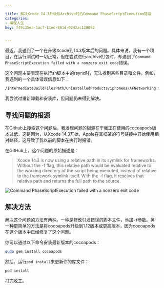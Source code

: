 ```yaml
---

title: 解决Xcode 14.3升级后Archive时的Command PhaseScriptExecution错误
categories:
- 编程人生
key: f49c35ea-1ac7-11ed-861d-0242ac120092


---
```


最近，我遇到了一个在升级Xcode到14.3版本后的问题。具体来说，我有一个项目，在运行测试时一切正常，但在尝试进行archive打包时，却遇到了`Command PhaseScriptExecution failed with a nonzero exit code`错误。

这个问题主要表现在执行sh脚本中的rsync时，无法找到某些目录和文件。例如，我遇到的一个具体错误信息如下：

```bash
/IntermediateBuildFilesPath/UninstalledProducts/iphoneos/AFNetworking.framework" failed: No such file or directory
```

我尝试过重新卸载和安装库，但问题仍未得到解决。

## 寻找问题的根源

在Github上搜索这个问题后，我发现问题的根源在于我正在使用的cocoapods版本过低。这是因为，从Xcode 14.3开始，Apple在其框架的符号链接中开始使用相对路径，这导致了我以前的脚本在执行时报错。

在GitHub上，这个问题的原始描述是：

> Xcode 14.3 is now using a relative path in its symlink for frameworks. Without the -f flag, this relative path would be evaluated relative to the working directory of the script being executed, instead of relative to the framework symlink itself. With the -f flag, it resolves that relative path and returns the full path to the source.

![Command PhaseScriptExecution failed with a nonzero exit code](https://images.animesdata.com/news/2023/08/16/64dc459d5818f.png)

## 解决方法

解决这个问题的方法有两种。一种是修改引发错误的脚本文件，添加`-f`参数。另一种更简单的方法是将cocoapods升级到1.12版本或更高版本，因为cocoapods在这个版本中已经修复了这个问题。

你可以通过以下命令安装最新版本的cocoapods：

```bash
sudo gem install cocoapods
```

然后，运行`pod install`来更新你的库文件：

```bash
pod install
```

打完收工。